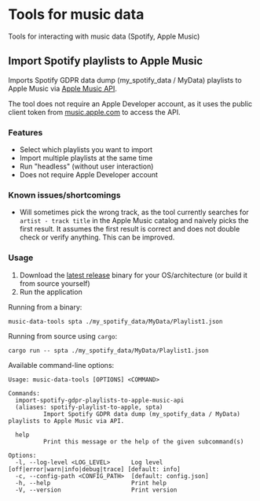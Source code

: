 # Tools for music data
Tools for interacting with music data (Spotify, Apple Music)

## Import Spotify playlists to Apple Music
Imports Spotify GDPR data dump (my_spotify_data / MyData) playlists to Apple Music via [Apple Music API](https://developer.apple.com/documentation/applemusicapi/).

The tool does not require an Apple Developer account, as it uses the public client token from [music.apple.com](https://music.apple.com/) to access the API.

### Features
- Select which playlists you want to import
- Import multiple playlists at the same time
- Run "headless" (without user interaction)
- Does not require Apple Developer account

### Known issues/shortcomings
- Will sometimes pick the wrong track, as the tool currently searches for `artist - track title` in the Apple Music catalog and naively picks the first result. It assumes the first result is correct and does not double check or verify anything. This can be improved.


### Usage
1. Download the [latest release](https://github.com/alexrsagen/music-data-tools/releases/latest) binary for your OS/architecture (or build it from source yourself)
2. Run the application

Running from a binary:
```
music-data-tools spta ./my_spotify_data/MyData/Playlist1.json
```

Running from source using `cargo`:
```
cargo run -- spta ./my_spotify_data/MyData/Playlist1.json
```

Available command-line options:
```
Usage: music-data-tools [OPTIONS] <COMMAND>

Commands:
  import-spotify-gdpr-playlists-to-apple-music-api
  (aliases: spotify-playlist-to-apple, spta)
          Import Spotify GDPR data dump (my_spotify_data / MyData) playlists to Apple Music via API.

  help
          Print this message or the help of the given subcommand(s)

Options:
  -l, --log-level <LOG_LEVEL>      Log level [off|error|warn|info|debug|trace] [default: info]
  -c, --config-path <CONFIG_PATH>  [default: config.json]
  -h, --help                       Print help
  -V, --version                    Print version
```